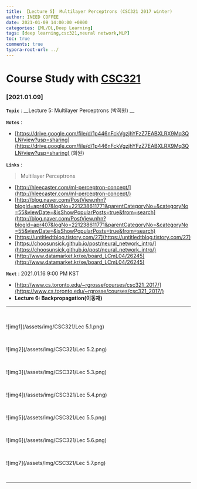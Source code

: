 ```yaml
---
title: 【Lecture 5】 Multilayer Perceptrons (CSC321 2017 winter)
author: INEED COFFEE
date: 2021-01-09 14:00:00 +0800
categories: [ML/DL,Deep Learning]
tags: [deep learning,csc321,neural network,MLP]
toc: true
comments: true
typora-root-url: ../
---
```

# Course Study with [CSC321](https://www.cs.toronto.edu/~rgrosse/courses/csc321_2017/) 



### [2021.01.09]

  __`Topic`__  : __Lecture 5: Multilayer Perceptrons (박희원) __ 

  __`Notes`__  : 

  - [https://drive.google.com/file/d/1p446nFckVgzjhYFzZ7EABXLRX9Mq3QLN/view?usp=sharing](https://drive.google.com/file/d/1p446nFckVgzjhYFzZ7EABXLRX9Mq3QLN/view?usp=sharing) (희원)

    

  __`Links`__ : 

  >  Multilayer Perceptrons 

  - [http://hleecaster.com/ml-perceptron-concept/](http://hleecaster.com/ml-perceptron-concept/) 
  - [http://blog.naver.com/PostView.nhn?blogId=apr407&logNo=221238611771&parentCategoryNo=&categoryNo=55&viewDate=&isShowPopularPosts=true&from=search](http://blog.naver.com/PostView.nhn?blogId=apr407&logNo=221238611771&parentCategoryNo=&categoryNo=55&viewDate=&isShowPopularPosts=true&from=search) 
  - [https://untitledtblog.tistory.com/27](https://untitledtblog.tistory.com/27) 
  - [https://choosunsick.github.io/post/neural_network_intro/](https://choosunsick.github.io/post/neural_network_intro/) 
  - [http://www.datamarket.kr/xe/board_LCmL04/26245](http://www.datamarket.kr/xe/board_LCmL04/26245) 

    

  __`Next`__ : 2021.01.16 9:00 PM KST

  - [http://www.cs.toronto.edu/~rgrosse/courses/csc321_2017/](https://www.cs.toronto.edu/~rgrosse/courses/csc321_2017/) 
  - __Lecture 6: Backpropagation(이동재)__ 

---

​	

![img1](/assets/img/CSC321/Lec 5.1.png)

​	

![img2](/assets/img/CSC321/Lec 5.2.png)

​	

![img3](/assets/img/CSC321/Lec 5.3.png)

​	

![img4](/assets/img/CSC321/Lec 5.4.png)

​	

![img5](/assets/img/CSC321/Lec 5.5.png)

​	

![img6](/assets/img/CSC321/Lec 5.6.png)

​	

![img7](/assets/img/CSC321/Lec 5.7.png)


​	

***



​	

